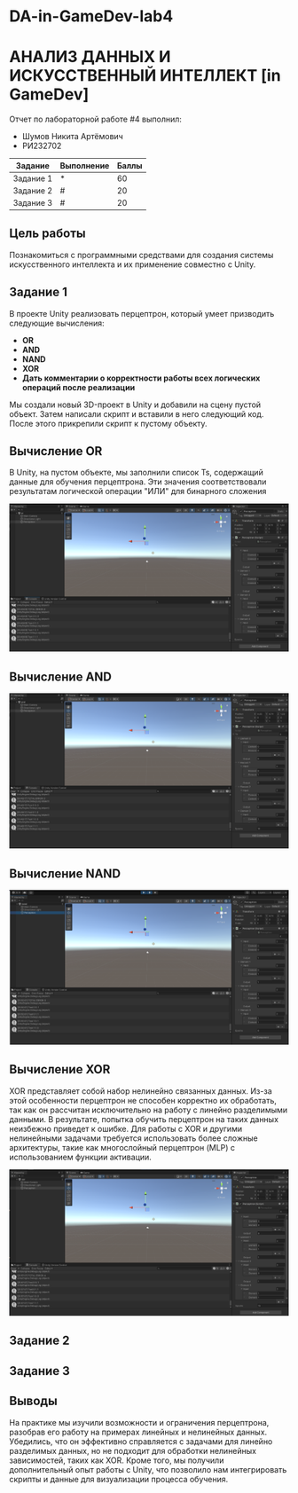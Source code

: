 # DA-in-GameDev-lab4
# АНАЛИЗ ДАННЫХ И ИСКУССТВЕННЫЙ ИНТЕЛЛЕКТ [in GameDev]
Отчет по лабораторной работе #4 выполнил:
- Шумов Никита Артёмович
- РИ232702

| Задание | Выполнение | Баллы |
| ------ | ------ | ------ |
| Задание 1 | * | 60 |
| Задание 2 | # | 20 |
| Задание 3 | # | 20 |

## Цель работы
Познакомиться с программными средствами для создания системы искусственного интеллекта и их применение совместно с Unity.

## Задание 1
В проекте Unity реализовать перцептрон, который умеет призводить следующие вычисления:
- **OR**
- **AND**
- **NAND**
- **XOR**
- **Дать комментарии о корректности работы всех логических операций после реализации**

Мы создали новый 3D-проект в Unity и добавили на сцену пустой объект. Затем написали скрипт и вставили в него следующий код. После этого прикрепили скрипт к пустому объекту.

## Вычисление **OR**
В Unity, на пустом объекте, мы заполнили список Ts, содержащий данные для обучения перцептрона. Эти значения соответствовали результатам логической операции "ИЛИ" для бинарного сложения

![image](4_or.png)

## Вычисление **AND**

![image](4_and.png)

## Вычисление **NAND**

![image](4_nand.png)

## Вычисление **XOR**
XOR представляет собой набор нелинейно связанных данных. Из-за этой особенности перцептрон не способен корректно их обработать, так как он рассчитан исключительно на работу с линейно разделимыми данными. В результате, попытка обучить перцептрон на таких данных неизбежно приведет к ошибке. Для работы с XOR и другими нелинейными задачами требуется использовать более сложные архитектуры, такие как многослойный перцептрон (MLP) с использованием функции активации.

![image](4_xor.png)

## Задание 2


## Задание 3


## Выводы
На практике мы изучили возможности и ограничения перцептрона, разобрав его работу на примерах линейных и нелинейных данных. Убедились, что он эффективно справляется с задачами для линейно разделимых данных, но не подходит для обработки нелинейных зависимостей, таких как XOR. Кроме того, мы получили дополнительный опыт работы с Unity, что позволило нам интегрировать скрипты и данные для визуализации процесса обучения.
